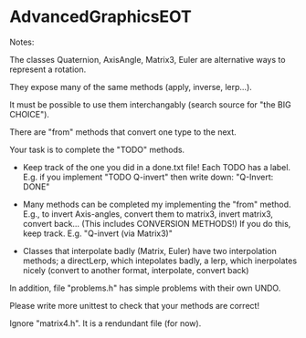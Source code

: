 # AdvancedGraphicsEOT



Notes:

The classes Quaternion, AxisAngle, Matrix3, Euler
are alternative ways to represent a rotation.

They expose many of the same methods (apply, inverse, lerp...).

It must be possible to use them interchangably (search source for "the BIG CHOICE").

There are "from" methods that convert one type to the next.

Your task is to complete the "TODO" methods.

* Keep track of the one you did in a done.txt file! Each TODO has a label.
  E.g. if you implement "TODO Q-invert"
  then write down: "Q-Invert: DONE"

* Many methods can be completed my implementing the "from" method.
  E.g., to invert Axis-angles, convert them to matrix3, invert matrix3, convert back...
  (This includes CONVERSION METHODS!)
  If you do this, keep track. E.g. "Q-invert (via Matrix3)"

* Classes that interpolate badly (Matrix, Euler) have two interpolation methods;
  a directLerp, which intepolates badly,
  a lerp, which inerpolates nicely (convert to another format, interpolate, convert back)

In addition, file "problems.h" has simple problems with their own UNDO.

Please write more unittest to check that your methods are correct!

Ignore "matrix4.h". It is a rendundant file (for now).


